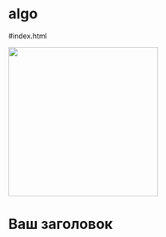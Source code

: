 # algo
#index.html
<html>
  <img src = "https://drive.google.com/uc?export=view&id=1LQJoCUZk3ASMbvhSLcG8nbCajJh83Gu0" width="300">
  <h1> Ваш заголовок </h1>
</html>
